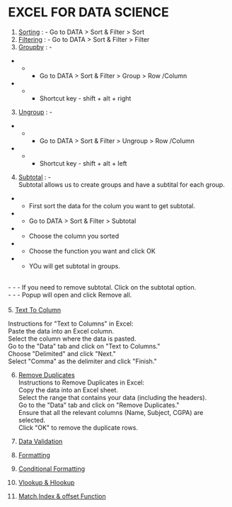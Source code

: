 # EXCEL FOR DATA SCIENCE

1. <a href="/sorting.xlsx">Sorting</a> : - Go to DATA > Sort & Filter > Sort<br>
2. <a href="/filtering.xlsx">Filtering</a> : - Go to DATA > Sort & Filter > Filter<br>
3. <a href="/groupby.xlsx">Groupby</a> : - <br>
- - - Go to DATA > Sort & Filter > Group > Row /Column<br>
- - - Shortcut key - shift + alt + right<br>
3. <a href="/ungroup.xlsx">Ungroup</a> : - <br>
- - - Go to DATA > Sort & Filter > Ungroup > Row /Column<br>
- - - Shortcut key - shift + alt + left<br>
4. <a href="/subtotal.xlsx">Subtotal</a> : -<br>
Subtotal allows us to create groups and have a subtital for each group.
- - First sort the data for the colum you want to get subtotal.
- -  Go to DATA > Sort & Filter > Subtotal<br>
- - Choose the column you sorted<br>
- - Choose the function you want and click OK<br>
- - YOu will get subtotal in groups.<br>
<br>
- - - If you need to remove subtotal. Click on the subtotal option.<br>
- - - Popup will open and click Remove all.<br>

<br>
5. <a href="/text-to-column.xlsx">Text To Column</a><br>

Instructions for "Text to Columns" in Excel:<br>
Paste the data into an Excel column.<br>
Select the column where the data is pasted.<br>
Go to the "Data" tab and click on "Text to Columns."<br>
Choose "Delimited" and click "Next."<br>
Select "Comma" as the delimiter and click "Finish."<br>

6. <a href="/remove-duplicates.xlsx">Remove Duplicates</a><br>
Instructions to Remove Duplicates in Excel:<br>
Copy the data into an Excel sheet.<br>
Select the range that contains your data (including the headers).<br>
Go to the "Data" tab and click on "Remove Duplicates."<br>
Ensure that all the relevant columns (Name, Subject, CGPA) are selected.<br>
Click "OK" to remove the duplicate rows.<br>

7. <a href="/data-validation.xlsx">Data Validation</a><br>

8. <a href="/formatting.xlsx">Formatting</a><br>

9. <a href="/conditional-formatting.xlsx">Conditional Formatting</a><br>

10. <a href="/vlookup-hlookup.xlsx">Vlookup & Hlookup</a><br>

11. <a href="/match-index-offset-function.xlsx">Match,Index & offset Function</a><br>